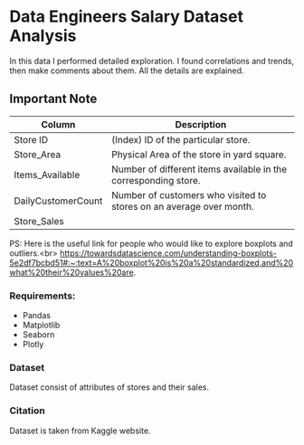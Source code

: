 # Data Engineers Salary Dataset Analysis
In this data I performed detailed exploration. I found correlations and trends, then make comments about them. All the details are explained.


## Important Note


| Column    | Description |
| ---      | ---       |
| Store ID | (Index) ID of the particular store.         |
|Store_Area    |     Physical Area of the store in yard square.    |
| Items_Available      |  Number of different items available in the corresponding store.   |
|  DailyCustomerCount   |  Number of customers who visited to stores on an average over month.|
 | Store_Sales  |    |Sales in (US $) that stores made. |

PS: Here is the useful link for people who would like to explore boxplots and outliers.<br\>
https://towardsdatascience.com/understanding-boxplots-5e2df7bcbd51#:~:text=A%20boxplot%20is%20a%20standardized,and%20what%20their%20values%20are.

### Requirements:

- Pandas
- Matplotlib
- Seaborn
- Plotly



### Dataset

Dataset consist of attributes of stores and their sales. 


### Citation

Dataset is taken from Kaggle website.
